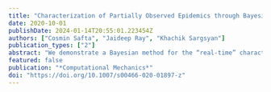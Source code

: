 ```yaml
---
title: "Characterization of Partially Observed Epidemics through Bayesian Inference: Application to COVID-19"
date: 2020-10-01
publishDate: 2024-01-14T20:55:01.223454Z
authors: ["Cosmin Safta", "Jaideep Ray", "Khachik Sargsyan"]
publication_types: ["2"]
abstract: "We demonstrate a Bayesian method for the “real-time” characterization and forecasting of partially observed COVID-19 epidemic. Characterization is the estimation of infection spread parameters using daily counts of symptomatic patients. The method is designed to help guide medical resource allocation in the early epoch of the outbreak. The estimation problem is posed as one of Bayesian inference and solved using a Markov chain Monte Carlo technique. The data used in this study was sourced before the arrival of the second wave of infection in July 2020. The proposed modeling approach, when applied at the country level, generally provides accurate forecasts at the regional, state and country level. The epidemiological model detected the flattening of the curve in California, after public health measures were instituted. The method also detected different disease dynamics when applied to specific regions of New Mexico."
featured: false
publication: "*Computational Mechanics*"
doi: "https://doi.org/10.1007/s00466-020-01897-z"
---
```


